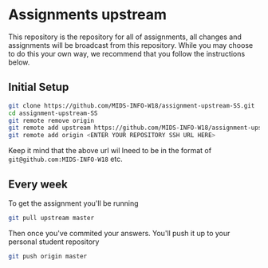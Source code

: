 # Assignments upstream

This repository is the repository for all of assignments, all changes and assignments will be broadcast from this repository. While you may choose to do this your own way, we recommend that you follow the instructions below.

## Initial Setup

``` sh
git clone https://github.com/MIDS-INFO-W18/assignment-upstream-SS.git
cd assignment-upstream-SS
git remote remove origin
git remote add upstream https://github.com/MIDS-INFO-W18/assignment-upstream-SS.git
git remote add origin <ENTER YOUR REPOSITORY SSH URL HERE>
```

Keep it mind that the above url wil lneed to be in the format of `git@github.com:MIDS-INFO-W18` etc.

## Every week

To get the assignment you'll be running
``` sh
git pull upstream master
```

Then once you've commited your answers. You'll push it up to your personal student repository
```sh
git push origin master
```
